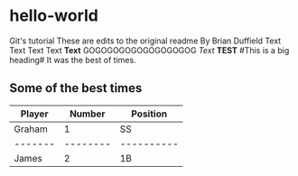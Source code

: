 # hello-world
Git's tutorial
These are edits to the original readme
By Brian Duffield
Text Text Text Text
<b>Text</b>
GOGOGOGOGOGOGOGOGOG
*Text*
**TEST**
#This is a big heading#
It was the best of times.
## Some of the best times ##

Player | Number | Position
-------|--------|----------
Graham |     1  |   SS
-------|--------|----------
James  |    2   |   1B
